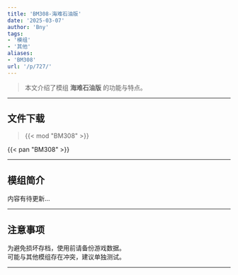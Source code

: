 ```yaml
---
title: 'BM308-海难石油版'
date: '2025-03-07'
author: 'Bny'
tags:
- '模组'
- '其他'
aliases:
- 'BM308'
url: '/p/727/'
---
```


> 本文介绍了模组 **海难石油版** 的功能与特点。

---

## 文件下载  

> {{< mod "BM308" >}}  

{{< pan "BM308" >}}  

---

## 模组简介

>  
内容有待更新...  

---

## 注意事项

>  
为避免损坏存档，使用前请备份游戏数据。  
可能与其他模组存在冲突，建议单独测试。  

---

